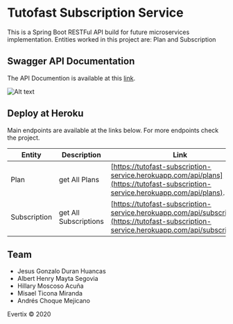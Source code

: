 # Tutofast Subscription Service

This is a Spring Boot RESTFul API build for future microservices implementation. Entities worked in this project are: Plan and Subscription

 

## Swagger API Documentation

The API Documention is available at this [link](https://tutofast-subscription-service.herokuapp.com/swagger-ui/index.html?configUrl=/v3/api-docs/swagger-config).

![Alt text](https://i.ibb.co/64Jtg4w/Swagger4.jpg "Optional title")


## Deploy at Heroku

Main endpoints are available at the links below. For more endpoints check the project.

|       Entity         |Description                          |Link|
|----------------|-------------------------------|-----------------------------|
|Plan            |get All Plans          |[https://tutofast-subscription-service.herokuapp.com/api/plans](https://tutofast-subscription-service.herokuapp.com/api/plans).
|Subscription          |get All Subscriptions|[https://tutofast-subscription-service.herokuapp.com/api/subscriptions](https://tutofast-subscription-service.herokuapp.com/api/subscriptions)           |

## Team
- Jesus Gonzalo Duran Huancas
- Albert Henry Mayta Segovia 
- Hillary Moscoso Acuña
- Misael Ticona Miranda
- Andrés Choque Mejicano

Evertix © 2020

